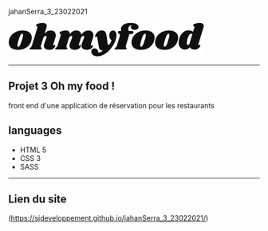 jahanSerra_3_23022021

![logo](https://github.com/sjdeveloppement/jahanSerra_3_23022021/blob/main/Maquettes_Ohmyfood/images/logo/ohmyfood.png)

----------------------

## Projet 3 Oh my food ! 
front end d'une application de réservation pour les restaurants

## languages
- HTML 5
- CSS 3
- SASS
--------------------------
## Lien du site

(https://sjdeveloppement.github.io/jahanSerra_3_23022021/)